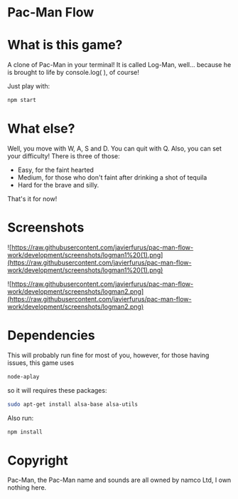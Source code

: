 # Pac-Man Flow

# What is this game?

A clone of Pac-Man in your terminal! It is called Log-Man, well... because he is brought to life by console.log( ), of course! 

Just play with:

```bash
npm start
```

# What else?

Well, you move with W, A, S and D. You can quit with Q. Also, you can set your difficulty! There is three of those:

- Easy, for the faint hearted
- Medium, for those who don't faint after drinking a shot of tequila
- Hard for the brave and silly.

That's it for now!

# Screenshots

![https://raw.githubusercontent.com/javierfurus/pac-man-flow-work/development/screenshots/logman1%20(1).png](https://raw.githubusercontent.com/javierfurus/pac-man-flow-work/development/screenshots/logman1%20(1).png)

![https://raw.githubusercontent.com/javierfurus/pac-man-flow-work/development/screenshots/logman2.png](https://raw.githubusercontent.com/javierfurus/pac-man-flow-work/development/screenshots/logman2.png)

# Dependencies

This will probably run fine for most of you, however, for those having issues, this game uses 

```bash
node-aplay
```

so it will requires these packages:

```bash
sudo apt-get install alsa-base alsa-utils
```

Also run:

```bash
npm install
```

# Copyright

Pac-Man, the Pac-Man name and sounds are all owned by namco Ltd, I own nothing here.
